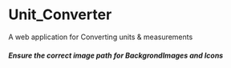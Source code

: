 # Unit_Converter
A web application for Converting units & measurements 
##### Ensure the correct image path for BackgrondImages and Icons
